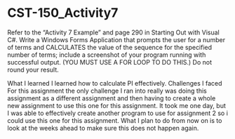 # CST-150_Activity7
Refer to the “Activity 7 Example” and page 290 in Starting Out with Visual C#. Write a Windows Forms Application that prompts the user for a number of terms and CALCULATES the value of the sequence for the specified number of terms; include a screenshot of your program running with successful output. (YOU MUST USE A FOR LOOP TO DO THIS.) Do not round your result.

What I learned
I learned how to calculate PI effectively. 
Challenges I faced
For this assignment the only challenge I ran into really was doing this assignment as a different assignment and then having to create a whole new assignment to use this one for this assignment. It took me one day, but I was able to effectively create another program to use for assignment 2 so i could use this one for this assignment. What I plan to do from now on is to look at the weeks ahead to make sure this does not happen again. 
